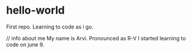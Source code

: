 # hello-world
First repo. Learning to code as i go.


// info about me
My name is Arvi. Pronounced as R-V
I started learning to code on june 9. 
